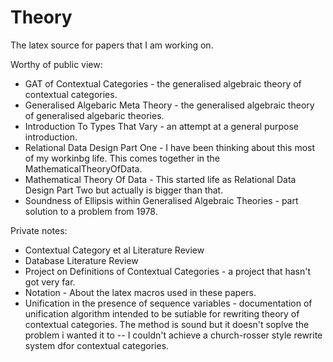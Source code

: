 # Theory

The latex source for papers that I am working on.

Worthy of public view:


* GAT of Contextual Categories - the generalised algebraic theory of contextual categories.
* Generalised Algebaric Meta Theory - the generalised algebraic theory of generalised algebaric theories.
* Introduction To Types That Vary - an attempt at a general purpose introduction.
* Relational Data Design Part One - I have been thinking about this most of my workinbg life. This comes together in the MathematicalTheoryOfData.
* Mathematical Theory Of Data - This started life as Relational Data Design Part Two but actually is bigger than that.
* Soundness of Ellipsis within Generalised Algebraic Theories - part solution to a problem from 1978.

Private notes:
* Contextual Category et al Literature Review
* Database Literature Review
* Project on Definitions of Contextual Categories - a project that hasn't got very far.
* Notation - About the latex macros used in these papers.
* Unification in the presence of sequence variables - documentation of unification algorithm intended to be sutiable for rewriting theory of contextual categories. The method is sound but it doesn't soplve the problem i wanted it to -- I couldn't achieve a church-rosser style rewrite system dfor contextual categories.

